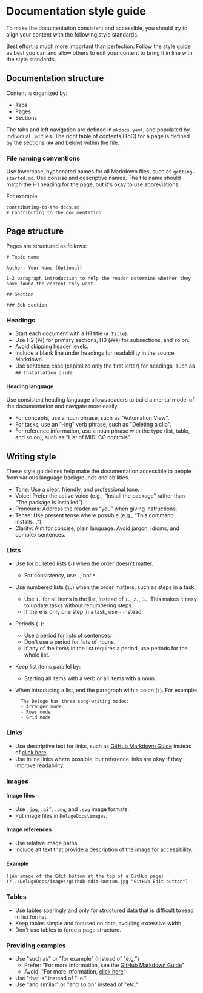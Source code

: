 # Documentation style guide

To make the documentation consistent and accessible, you should try to align your content with the following style standards.

Best effort is much more important than perfection. Follow the style guide as best you can and allow others to edit your content to bring it in line with the style standards.

## Documentation structure

Content is organized by:

* Tabs
* Pages
* Sections

The tabs and left navigation are defined in `mkdocs.yaml`, and populated by individual `.md` files.
The right table of contents (ToC) for a page is defined by the sections (`##` and below) within the file.

### File naming conventions

Use lowercase, hyphenated names for all Markdown files, such as `getting-started.md`. Use consise and descriptive names. The file name should match the H1 heading for the page, but it's okay to use abbreviations.

For example:
```
contributing-to-the-docs.md
# Contributing to the documentation
```

## Page structure

Pages are structured as follows:

```
# Topic name

Author: Your Name (Optional)

1-2 paragraph introduction to help the reader determine whether they have found the content they want.

## Section

### Sub-section

```

### Headings

- Start each document with a H1 title (`# Title`).
- Use H2 (`##`) for primary sections, H3 (`###`) for subsections, and so on.
- Avoid skipping header levels.
- Include a blank line under headings for readability in the source Markdown.
- Use sentence case (capitalize only the first letter) for headings, such as `## Installation guide`.

#### Heading language

Use consistent heading language allows readers to build a mental model of the documentation and navigate more easily.

- For concepts, use a noun phrase, such as "Automation View".
- For tasks, use an "-ing" verb phrase, such as "Deleting a clip".
- For reference information, use a noun phrase with the type (list, table, and so on), such as "List of MIDI CC controls".

## Writing style

These style guidelines help make the documentation accessible to people from various language backgrounds and abilities.

- Tone: Use a clear, friendly, and professional tone.
- Voice: Prefer the active voice (e.g., “Install the package” rather than “The package is installed”).
- Pronouns: Address the reader as “you” when giving instructions.
- Tense: Use present tense where possible (e.g., “This command installs…”).
- Clarity: Aim for concise, plain language. Avoid jargon, idioms, and complex sentences.


### Lists

- Use for bulleted lists (`-`) when the order doesn't matter.
    - For consistency, use `-`, not `*`.
- Use numbered lists (`1.`) when the order matters, such as steps in a task.
    - Use `1.` for all items in the list, instead of `1.`, `2.`, `3.`. This makes it easy to update tasks without renumbering steps.
    - If there is only one step in a task, use `-` instead.
- Periods (`.`):
    - Use a period for lists of sentences.
    - Don't use a period for lists of nouns.
    - If any of the items in the list requires a period, use periods for the whole list.
- Keep list items parallel by:
    - Starting all items with a verb or all items with a noun.
- When introducing a list, end the paragraph with a colon (`:`). For example:

        The Deluge has three song-writing modes:
        - Arranger mode
        - Rows mode
        - Grid mode

### Links
- Use descriptive text for links, such as [GitHub Markdown Guide](https://example.com) instead of [click here](https://example.com).
- Use inline links where possible, but reference links are okay if they improve readability.

### Images

#### Image files

- Use `.jpg`, `.gif`, `.png`, and `.svg` image formats.
- Put image files in `DelugeDocs\images`.

#### Image references
- Use relative image paths.
- Include alt text that provide a description of the image for accessibility.

#### Example

    ![An image of the Edit button at the top of a GitHub page](/../DelugeDocs/images/github-edit-button.jpg "GitHub Edit button")


### Tables

- Use tables sparingly and only for structured data that is difficult to read in list format.
- Keep tables simple and focused on data, avoiding excessive width.
- Don't use tables to force a page structure.

### Providing examples
- Use "such as" or "for example" (instead of "e.g.")
    - Prefer: "For more information, see the [GitHub Markdown Guide](https://example.com)"
    - Avoid: "For more information, [click here](https://example.com)"
- Use "that is" instead of "i.e."
- Use "and similar" or "and so on" instead of "etc."